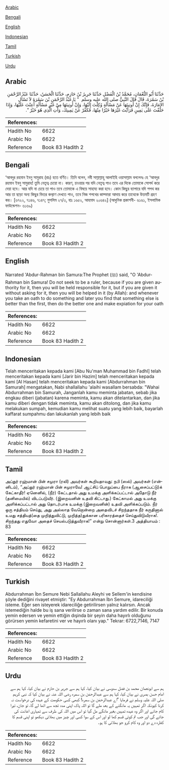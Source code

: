 [Arabic](#arabic)

[Bengali](#bengali)

[English](#english)

[Indonesian](#indonesian)

[Tamil](#tamil)

[Turkish](#turkish)

[Urdu](#urdu)

## Arabic


<div dir="rtl" lang="ar" style={{fontSize:'larger',backgroundColor:'#f8f9fa',padding:20}}>
حَدَّثَنَا أَبُو النُّعْمَانِ، مُحَمَّدُ بْنُ الْفَضْلِ حَدَّثَنَا جَرِيرُ بْنُ حَازِمٍ، حَدَّثَنَا الْحَسَنُ، حَدَّثَنَا عَبْدُ الرَّحْمَنِ بْنُ سَمُرَةَ، قَالَ قَالَ النَّبِيُّ صلى الله عليه وسلم ‏ "‏ يَا عَبْدَ الرَّحْمَنِ بْنَ سَمُرَةَ لاَ تَسْأَلِ الإِمَارَةَ، فَإِنَّكَ إِنْ أُوتِيتَهَا عَنْ مَسْأَلَةٍ وُكِلْتَ إِلَيْهَا، وَإِنْ أُوتِيتَهَا مِنْ غَيْرِ مَسْأَلَةٍ أُعِنْتَ عَلَيْهَا، وَإِذَا حَلَفْتَ عَلَى يَمِينٍ فَرَأَيْتَ غَيْرَهَا خَيْرًا مِنْهَا، فَكَفِّرْ عَنْ يَمِينِكَ، وَأْتِ الَّذِي هُوَ خَيْرٌ ‏"‏‏.‏
</div>
<div style={{backgroundColor:'#f8f9fa',padding:20, marginBottom: 10}}><table> <thead> <tr> <th>References:</th> <th></th> </tr> </thead> <tbody><tr><td>Hadith No</td><td>6622</td></tr><tr><td>Arabic No</td><td>6622</td></tr><tr><td>Reference</td><td>Book 83 Hadith 2</td></tr></tbody></table></div>

## Bengali


<div dir="ltr" lang="bn" style={{fontSize:'larger',backgroundColor:'#f8f9fa',padding:20}}>
‘আবদুর রহমান ইবনু সামুরাহ (রাঃ) হতে বর্ণিত। তিনি বলেন, নবী সাল্লাল্লাহু আলাইহি ওয়াসাল্লাম বললেনঃ হে ‘আবদুর রহমান ইবনু সামুরাহ! তুমি নেতৃত্ব চেয়ো না। কারণ, চাওয়ার পর যদি নেতৃত্ব পাও তবে এর দিকে তোমাকে সোপর্দ করে দেয়া হবে। আর যদি না চেয়ে তা পাও তবে তোমাকে এ বিষয়ে সাহায্য করা হবে। কোন কিছুর ব্যাপারে যদি শপথ কর আর তা ছাড়া অন্য কিছুর ভিতর কল্যাণ দেখতে পাও, তবে নিজ শপথের কাফ্ফারা আদায় করে তাত্থেকে উত্তমটি গ্রহণ কর। [৬৭২২, ৭১৪৬, ৭১৪৭; মুসলিম ২৭/৩, হাঃ ১৬৫২, আহমাদ ২০৬৪২] (আধুনিক প্রকাশনী- ৬১৬১, ইসলামিক ফাউন্ডেশন- ৬১৬৯)
</div>
<div style={{backgroundColor:'#f8f9fa',padding:20, marginBottom: 10}}><table> <thead> <tr> <th>References:</th> <th></th> </tr> </thead> <tbody><tr><td>Hadith No</td><td>6622</td></tr><tr><td>Arabic No</td><td>6622</td></tr><tr><td>Reference</td><td>Book 83 Hadith 2</td></tr></tbody></table></div>

## English


<div dir="ltr" lang="en" style={{fontSize:'larger',backgroundColor:'#f8f9fa',padding:20}}>
Narrated 'Abdur-Rahman bin Samura:The Prophet (ﷺ) said, "O 'Abdur-Rahman bin Samura! Do not seek to be a ruler, because if you are given authority for it, then you will be held responsible for it, but if you are given it without asking for it, then you will be helped in it (by Allah): and whenever you take an oath to do something and later you find that something else is better than the first, then do the better one and make expiation for your oath
</div>
<div style={{backgroundColor:'#f8f9fa',padding:20, marginBottom: 10}}><table> <thead> <tr> <th>References:</th> <th></th> </tr> </thead> <tbody><tr><td>Hadith No</td><td>6622</td></tr><tr><td>Arabic No</td><td>6622</td></tr><tr><td>Reference</td><td>Book 83 Hadith 2</td></tr></tbody></table></div>

## Indonesian


<div dir="ltr" lang="id" style={{fontSize:'larger',backgroundColor:'#f8f9fa',padding:20}}>
Telah menceritakan kepada kami [Abu Nu'man Muhammad bin Fadhl] telah menceritakan kepada kami [Jarir bin Hazim] telah menceritakan kepada kami [Al Hasan] telah menceritakan kepada kami [Abdurrahman bin Samurah] mengatakan, Nabi shallallahu 'alaihi wasallam bersabda: "Wahai Abdurrahman bin Samurah, Janganlah kamu meminta jabatan, sebab jika engkau diberi (jabatan) karena meminta, kamu akan ditelantarkan, dan jika kamu diberi dengan tidak meminta, kamu akan ditolong, dan jika kamu melakukan sumpah, kemudian kamu melihat suatu yang lebih baik, bayarlah kaffarat sumpahmu dan lakukanlah yang lebih baik
</div>
<div style={{backgroundColor:'#f8f9fa',padding:20, marginBottom: 10}}><table> <thead> <tr> <th>References:</th> <th></th> </tr> </thead> <tbody><tr><td>Hadith No</td><td>6622</td></tr><tr><td>Arabic No</td><td>6622</td></tr><tr><td>Reference</td><td>Book 83 Hadith 2</td></tr></tbody></table></div>

## Tamil


<div dir="ltr" lang="ta" style={{fontSize:'larger',backgroundColor:'#f8f9fa',padding:20}}>
அப்துர் ரஹ்மான் பின் சமுரா (ரலி) அவர்கள் கூறியதாவது: நபி (ஸல்) அவர்கள் (என்னிடம்), “அப்துர் ரஹ்மான் பின் சமுராவே! ஆட்சிப் பொறுப்பை நீராக (ஆசைப்பட்டு)க் கேட்காதீர்! ஏனெனில், (நீர்) கேட்டதால் அது உமக்கு அளிக்கப்பட்டால் அதோடு நீர் (தனிமையில்) விடப்படுவீர். (இறைவனின் உதவி கிட்டாது.) கேட்காமல் அது உமக்கு அளிக்கப்பட்டால் அது தொடர்பாக உமக்கு (இறைவனின்) உதவி அளிக்கப்படும். நீர் ஒரு சத்தியம் செய்து, அது அல்லாத வேறொன்றை அதைவிடச் சிறந்ததாக நீர் கருதினால் உமது சத்தியத்(தை முறித்துவிட்டு, முறித்த)துக்கான பரிகாரத்தைச் செய்துவிடுவீராக!. சிறந்தது எதுவோ அதைச் செயல்படுத்துவீராக!” என்று சொன்னார்கள்.3 அத்தியாயம் : 83
</div>
<div style={{backgroundColor:'#f8f9fa',padding:20, marginBottom: 10}}><table> <thead> <tr> <th>References:</th> <th></th> </tr> </thead> <tbody><tr><td>Hadith No</td><td>6622</td></tr><tr><td>Arabic No</td><td>6622</td></tr><tr><td>Reference</td><td>Book 83 Hadith 2</td></tr></tbody></table></div>

## Turkish


<div dir="ltr" lang="tr" style={{fontSize:'larger',backgroundColor:'#f8f9fa',padding:20}}>
Abdurrahman İbn Semure Nebi Sallallahu Aleyhi ve Sellem'in kendisine şöyle dediğini rivayet etmiştir: "Ey Abdurrahman İbn Semure, idareciliği isteme. Eğer sen isteyerek idareciliğe getirilirsen yalnız kalırsın. Ancak istemediğin halde bu iş sana verilirse o zaman sana yardım edilir. Bir konuda yemin edersen ve yemin ettiğin dışinda bir şeyin daha hayırlı olduğunu görürsen yemin kefaretini ver ve hayırlı olanı yap." Tekrar: 6722,7146, 7147
</div>
<div style={{backgroundColor:'#f8f9fa',padding:20, marginBottom: 10}}><table> <thead> <tr> <th>References:</th> <th></th> </tr> </thead> <tbody><tr><td>Hadith No</td><td>6622</td></tr><tr><td>Arabic No</td><td>6622</td></tr><tr><td>Reference</td><td>Book 83 Hadith 2</td></tr></tbody></table></div>

## Urdu


<div dir="rtl" lang="ur" style={{fontSize:'larger',backgroundColor:'#f8f9fa',padding:20}}>
ہم سے ابونعمان محمد بن فضل سدوسی نے بیان کیا، کہا ہم سے جریر بن حازم نے بیان کیا، کہا ہم سے امام حسن بصری نے بیان کیا، کہا ہم سے عبدالرحمٰن بن سمرہ رضی اللہ عنہ نے بیان کیا کہ نبی کریم صلی اللہ علیہ وسلم نے فرمایا ”اے عبدالرحمٰن بن سمرہ! کبھی کسی حکومت کے عہدہ کی درخواست نہ کرنا کیونکہ اگر تمہیں یہ مانگنے کے بعد ملے گا تو اللہ پاک اپنی مدد تجھ سے اٹھا لے گا، تو جان، تیرا کام جانے اور اگر وہ عہدہ تمہیں بغیر مانگے مل گیا تو اس میں اللہ کی طرف سے تمہاری اعانت کی جائے گی اور جب تم کوئی قسم کھا لو اور اس کے سوا کسی اور چیز میں بھلائی دیکھو تو اپنی قسم کا کفارہ دے دو اور وہ کام کرو جو بھلائی کا ہو۔
</div>
<div style={{backgroundColor:'#f8f9fa',padding:20, marginBottom: 10}}><table> <thead> <tr> <th>References:</th> <th></th> </tr> </thead> <tbody><tr><td>Hadith No</td><td>6622</td></tr><tr><td>Arabic No</td><td>6622</td></tr><tr><td>Reference</td><td>Book 83 Hadith 2</td></tr></tbody></table></div>